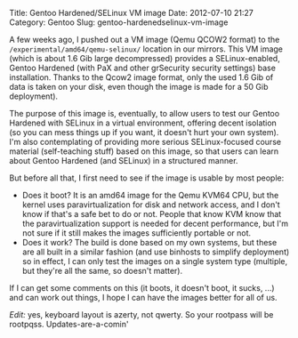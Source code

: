 Title: Gentoo Hardened/SELinux VM image
Date: 2012-07-10 21:27
Category: Gentoo
Slug: gentoo-hardenedselinux-vm-image

A few weeks ago, I pushed out a VM image (Qemu QCOW2 format) to the
`/experimental/amd64/qemu-selinux/` location in our mirrors. This VM
image (which is about 1.6 Gib large decompressed) provides a
SELinux-enabled, Gentoo Hardened (with PaX and other grSecurity security
settings) base installation. Thanks to the Qcow2 image format, only the
used 1.6 Gib of data is taken on your disk, even though the image is
made for a 50 Gib deployment).

The purpose of this image is, eventually, to allow users to test our
Gentoo Hardened with SELinux in a virtual environment, offering decent
isolation (so you can mess things up if you want, it doesn't hurt your
own system). I'm also contemplating of providing more serious
SELinux-focused course material (self-teaching stuff) based on this
image, so that users can learn about Gentoo Hardened (and SELinux) in a
structured manner.

But before all that, I first need to see if the image is usable by most
people:

-   Does it boot? It is an amd64 image for the Qemu KVM64 CPU, but the
    kernel uses paravirtualization for disk and network access, and I
    don't know if that's a safe bet to do or not. People that know KVM
    know that the paravirtualization support is needed for decent
    performance, but I'm not sure if it still makes the images
    sufficiently portable or not.
-   Does it work? The build is done based on my own systems, but these
    are all built in a similar fashion (and use binhosts to
    simplify deployment) so in effect, I can only test the images on a
    single system type (multiple, but they're all the same, so
    doesn't matter).

If I can get some comments on this (it boots, it doesn't boot, it sucks,
...) and can work out things, I hope I can have the images better for
all of us.

*Edit:* yes, keyboard layout is azerty, not qwerty. So your rootpass
will be rootpqss. Updates-are-a-comin'
